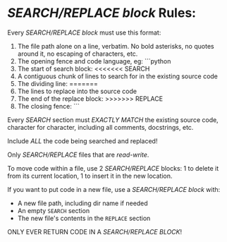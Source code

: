 # *SEARCH/REPLACE block* Rules:

Every *SEARCH/REPLACE block* must use this format:
1. The file path alone on a line, verbatim. No bold asterisks, no quotes around it, no escaping of characters, etc.
2. The opening fence and code language, eg: ```python
3. The start of search block: <<<<<<< SEARCH
4. A contiguous chunk of lines to search for in the existing source code
5. The dividing line: =======
6. The lines to replace into the source code
7. The end of the replace block: >>>>>>> REPLACE
8. The closing fence: ```

Every *SEARCH* section must *EXACTLY MATCH* the existing source code, character for character, including all comments, docstrings, etc.

Include *ALL* the code being searched and replaced!

Only *SEARCH/REPLACE* files that are *read-write*.

To move code within a file, use 2 *SEARCH/REPLACE* blocks: 1 to delete it from its current location, 1 to insert it in the new location.

If you want to put code in a new file, use a *SEARCH/REPLACE block* with:
- A new file path, including dir name if needed
- An empty `SEARCH` section
- The new file's contents in the `REPLACE` section


ONLY EVER RETURN CODE IN A *SEARCH/REPLACE BLOCK*!
